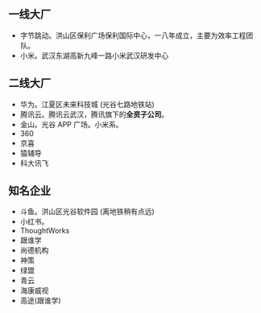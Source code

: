 
## 一线大厂

+ 字节跳动。洪山区保利广场保利国际中心，一八年成立，主要为效率工程团队。
+ 小米。武汉东湖高新九峰一路小米武汉研发中心

## 二线大厂

+ 华为。江夏区未来科技城 (光谷七路地铁站)
+ 腾讯云。腾讯云武汉，腾讯旗下的**全资子公司**。
+ 金山。光谷 APP 广场。小米系。
+ 360
+ 京喜
+ 猿辅导
+ 科大讯飞

## 知名企业

+ 斗鱼。洪山区光谷软件园 (离地铁稍有点远)
+ 小红书。
+ ThoughtWorks
+ 跟谁学
+ 尚德机构
+ 神策
+ 绿盟
+ 青云
+ 海康威视
+ 高途(跟谁学)
